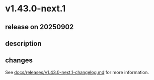 # v1.43.0-next.1

## release on 20250902
## description
## changes
See <a href="https://github.com/backstage/backstage/blob/master/docs/releases/v1.43.0-next.1-changelog.md">docs/releases/v1.43.0-next.1-changelog.md</a> for more information.

